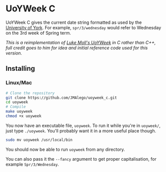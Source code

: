 # UoYWeek C
UoYWeek C gives the current date string formatted as used by the [University of York](https://www.york.ac.uk/). For example, `spr/3/wednesday` would refer to Wednesday on the 3rd week of Spring term.

_This is a reimplementation of [Luke Moll's UoYWeek](https://github.com/LukeMoll/uoyweek) in C rather than C++, full credit goes to him for idea and initial reference code used for this version._

## Installing
### Linux/Mac
```bash
# Clone the repository
git clone https://github.com/JMAlego/uoyweek_c.git
cd uoyweek
# Compile
make uoyweek
chmod +x uoyweek
```
You now have an executable file, `uoyweek`. To run it while you're in `uoyweek/`, just type `./uoyweek`. You'll probably want it in a more useful place though.
```bash
sudo mv uoyweek /usr/local/bin
```
You should now be able to run `uoyweek` from any directory.

You can also pass it the `--fancy` argument to get proper capitalisation, for example `Spr/3/Wednesday`.

<!-- TODO Windows instructions -->
